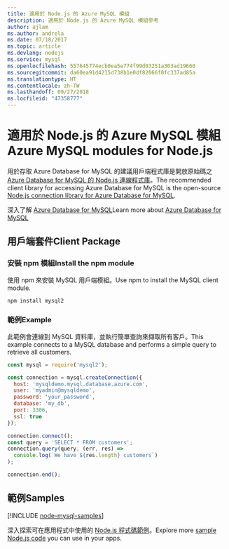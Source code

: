```yaml
---
title: 適用於 Node.js 的 Azure MySQL 模組
description: 適用於 Node.js 的 Azure MySQL 模組參考
author: ajlam
ms.author: andrela
ms.date: 07/18/2017
ms.topic: article
ms.devlang: nodejs
ms.service: mysql
ms.openlocfilehash: 557645774ecb0ea5e774f99d03251a303ad19660
ms.sourcegitcommit: da60ea91d4215d738b1e0df82066f0fc337ad85a
ms.translationtype: HT
ms.contentlocale: zh-TW
ms.lasthandoff: 09/27/2018
ms.locfileid: "47358777"
---
```

# <a name="azure-mysql-modules-for-nodejs"></a><span data-ttu-id="b009f-103">適用於 Node.js 的 Azure MySQL 模組</span><span class="sxs-lookup"><span data-stu-id="b009f-103">Azure MySQL modules for Node.js</span></span>

<span data-ttu-id="b009f-104">用於存取 Azure Database for MySQL 的建議用戶端程式庫是開放原始碼之 [Azure Database for MySQL 的 Node.js 連線程式庫](https://github.com/sidorares/node-mysql2)。</span><span class="sxs-lookup"><span data-stu-id="b009f-104">The recommended client library for accessing Azure Database for MySQL is the open-source [Node.js connection library for Azure Database for MySQL](https://github.com/sidorares/node-mysql2).</span></span> 

<span data-ttu-id="b009f-105">深入了解 [Azure Database for MySQL](https://docs.microsoft.com/azure/MySQL/)</span><span class="sxs-lookup"><span data-stu-id="b009f-105">Learn more about [Azure Database for MySQL](https://docs.microsoft.com/azure/MySQL/)</span></span>

## <a name="client-package"></a><span data-ttu-id="b009f-106">用戶端套件</span><span class="sxs-lookup"><span data-stu-id="b009f-106">Client Package</span></span>

### <a name="install-the-npm-module"></a><span data-ttu-id="b009f-107">安裝 npm 模組</span><span class="sxs-lookup"><span data-stu-id="b009f-107">Install the npm module</span></span>

<span data-ttu-id="b009f-108">使用 npm 來安裝 MySQL 用戶端模組。</span><span class="sxs-lookup"><span data-stu-id="b009f-108">Use npm to install the MySQL client module.</span></span>

```bash
npm install mysql2
```   

### <a name="example"></a><span data-ttu-id="b009f-109">範例</span><span class="sxs-lookup"><span data-stu-id="b009f-109">Example</span></span>

<span data-ttu-id="b009f-110">此範例會連線到 MySQL 資料庫，並執行簡單查詢來擷取所有客戶。</span><span class="sxs-lookup"><span data-stu-id="b009f-110">This example connects to a MySQL database and performs a simple query to retrieve all customers.</span></span>

```javascript
const mysql = require('mysql2');

const connection = mysql.createConnection({
  host: 'mysqldemo.mysql.database.azure.com',
  user: 'myadmin@mysqldemo',
  password: 'your_password',
  database: 'my_db',
  port: 3306,
  ssl: true
});

connection.connect();
const query = 'SELECT * FROM customers';
connection.query(query, (err, res) =>
  console.log(`We have ${res.length} customers`)
);

connection.end();
```

## <a name="samples"></a><span data-ttu-id="b009f-111">範例</span><span class="sxs-lookup"><span data-stu-id="b009f-111">Samples</span></span>

[!INCLUDE [node-mysql-samples](../docs-ref-conceptual/includes/mysql-samples.md)]

<span data-ttu-id="b009f-112">深入探索可在應用程式中使用的 [Node.js 程式碼範例](https://azure.microsoft.com/resources/samples/?platform=nodejs)。</span><span class="sxs-lookup"><span data-stu-id="b009f-112">Explore more [sample Node.js code](https://azure.microsoft.com/resources/samples/?platform=nodejs) you can use in your apps.</span></span>
